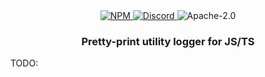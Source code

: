 <div align="center">
    <a href="https://www.npmjs.com/package/@casthub/embed" target="_blank">
        <img src="https://img.shields.io/npm/v/@casthub/embed?style=flat-square" alt="NPM" />
    </a>
    <a href="https://discord.gg/XMrHXtN" target="_blank">
        <img src="https://img.shields.io/discord/123906549860139008?color=7289DA&label=discord&logo=discord&logoColor=FFFFFF&style=flat-square" alt="Discord" />
    </a>
    <img src="https://img.shields.io/npm/l/@casthub/embed?style=flat-square" alt="Apache-2.0" />
    <h3>Pretty-print utility logger for JS/TS</h3>
</div>

TODO:
